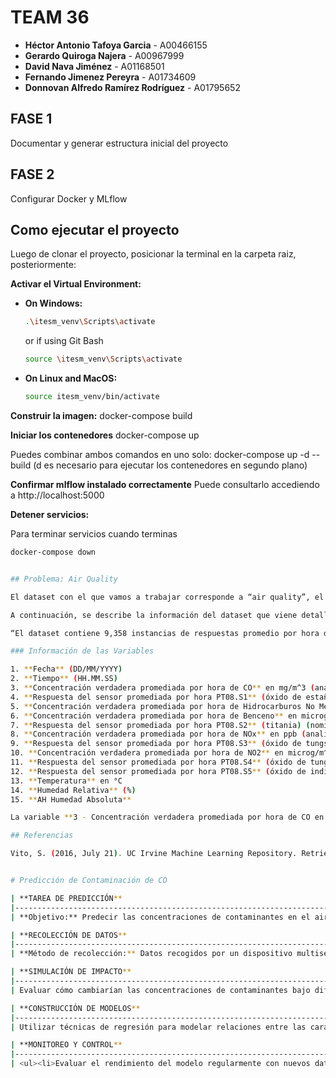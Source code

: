 # TEAM 36

- **Héctor Antonio Tafoya Garcia** - A00466155
- **Gerardo Quiroga Najera** - A00967999
- **David Nava Jiménez** - A01168501
- **Fernando Jimenez Pereyra** - A01734609
- **Donnovan Alfredo Ramírez Rodríguez** - A01795652

## FASE 1
Documentar y generar estructura inicial del proyecto

## FASE 2
Configurar Docker y MLflow


## Como ejecutar el proyecto
Luego de clonar el proyecto, posicionar la terminal en la carpeta raiz, posteriormente:

**Activar el Virtual Environment:**

   - **On Windows:**

     ```bash
     .\itesm_venv\Scripts\activate
     ```

     or if using Git Bash

     ```bash
     source \itesm_venv\Scripts\activate
     ```

   - **On Linux and MacOS:**

     ```bash
     source itesm_venv/bin/activate


**Construir la imagen:**
docker-compose build

**Iniciar los contenedores**
docker-compose up

Puedes combinar ambos comandos en uno solo:
docker-compose up -d --build
(d es necesario para ejecutar los contenedores en segundo plano)

**Confirmar mlflow instalado correctamente**
Puede consultarlo accediendo a http://localhost:5000

**Detener servicios:**

Para terminar servicios cuando terminas

```bash
docker-compose down


## Problema: Air Quality

El dataset con el que vamos a trabajar corresponde a “air quality”, el cual es un dataset multivariable con el que se pueden aplicar técnicas de series de tiempo. El objetivo es obtener por medio de regresión la predicción de la variable objetivo. Cuenta con 9,358 instancias u observaciones y 15 variables distintas.

A continuación, se describe la información del dataset que viene detallado en (Vito, 2016):

“El dataset contiene 9,358 instancias de respuestas promedio por hora de una matriz de 5 sensores químicos de óxido metálico integrados en un dispositivo multisensor de calidad del aire. El dispositivo se ubicó en el campo en una zona significativamente contaminada, a nivel de la carretera, dentro de una ciudad italiana. Los datos se registraron desde marzo de 2004 hasta febrero de 2005 (un año), representando las grabaciones más largas disponibles gratuitamente de las respuestas de dispositivos de sensores químicos de calidad del aire desplegados en el campo. Las concentraciones promediadas por hora de referencia para CO, Hidrocarburos No Metánicos, Benceno, Óxidos Totales de Nitrógeno (NOx) y Dióxido de Nitrógeno (NO2) fueron proporcionadas por un analizador certificado de referencia co-ubicado. Los valores faltantes están etiquetados con el valor -200.”

### Información de las Variables

1. **Fecha** (DD/MM/YYYY)
2. **Tiempo** (HH.MM.SS)
3. **Concentración verdadera promediada por hora de CO** en mg/m^3 (analizador de referencia)
4. **Respuesta del sensor promediada por hora PT08.S1** (óxido de estaño) (nominalmente dirigido a CO)
5. **Concentración verdadera promediada por hora de Hidrocarburos No Metánicos** en microg/m^3 (analizador de referencia)
6. **Concentración verdadera promediada por hora de Benceno** en microg/m^3 (analizador de referencia)
7. **Respuesta del sensor promediada por hora PT08.S2** (titania) (nominalmente dirigido a NMHC)
8. **Concentración verdadera promediada por hora de NOx** en ppb (analizador de referencia)
9. **Respuesta del sensor promediada por hora PT08.S3** (óxido de tungsteno) (nominalmente dirigido a NOx)
10. **Concentración verdadera promediada por hora de NO2** en microg/m^3 (analizador de referencia)
11. **Respuesta del sensor promediada por hora PT08.S4** (óxido de tungsteno) (nominalmente dirigido a NO2)
12. **Respuesta del sensor promediada por hora PT08.S5** (óxido de indio) (nominalmente dirigido a O3)
13. **Temperatura** en °C
14. **Humedad Relativa** (%)
15. **AH Humedad Absoluta**

La variable **3 - Concentración verdadera promediada por hora de CO en mg/m^3** (analizador de referencia) será la variable que se va a predecir en el modelo.

## Referencias

Vito, S. (2016, July 21). UC Irvine Machine Learning Repository. Retrieved September 30, 2024, from UC Irvine Machine Learning Repository - Air Quality: [https://archive.ics.uci.edu/dataset/387/air+quality](https://archive.ics.uci.edu/dataset/387/air+quality)


# Predicción de Contaminación de CO

| **TAREA DE PREDICCIÓN**                                                                                             | **DECISIONES**                                                                                                                                       | **PROPUESTA DE VALOR**                                                                                                                              |
|---------------------------------------------------------------------------------------------------------------------|-----------------------------------------------------------------------------------------------------------------------------------------------------|----------------------------------------------------------------------------------------------------------------------------------------------------|
| **Objetivo:** Predecir las concentraciones de contaminantes en el aire CO (en mg/m³) utilizando técnicas de regresión a partir de datos de sensores químicos y variables ambientales. | Decisiones basadas en predicciones: <ul><li>Implementar políticas de control de la contaminación.</li><li>Mejorar la planificación urbana y del tráfico en áreas contaminadas.</li><li>Informar a la población sobre los niveles de calidad de aire, actividades recomendadas y riesgos asociados.</li></ul> | <ul><li>Proporcionar información precisa sobre la calidad del aire con un enfoque en el CO.</li><li>Contribuir a la salud pública al reducir la exposición de contaminantes.</li><li>Facilitar la investigación sobre el impacto de la contaminación en la salud, medio ambiente y planeación urbana.</li></ul> |

| **RECOLECCIÓN DE DATOS**                                                                                                                                                                                                                   | **FUENTE DE DATOS**                                                                                                                                                                                                                  |
|--------------------------------------------------------------------------------------------------------------------------------------------------------------------------------------------------------------------------------------------|-------------------------------------------------------------------------------------------------------------------------------------------------------------------------------------------------------------------------------------|
| **Método de recolección:** Datos recogidos por un dispositivo multisensor de diferentes compuestos químicos, ubicado en ciudad contaminada de Italia, a nivel de la carretera.<br>**Periodo de recolección:** Desde marzo de 2024 hasta febrero de 2005. | <ul><li>Matriz de 5 sensores químicos integrados en un dispositivo.</li><li>Datos de referencia proporcionados por un analizador certificado co-ubicado.</li><li>9,358 instancias promedio de mediciones por hora.</li></ul> |

| **SIMULACIÓN DE IMPACTO**                                                                                                                                                            | **REALIZACIÓN DE PREDICCIONES**                                                                                     |
|--------------------------------------------------------------------------------------------------------------------------------------------------------------------------------------|---------------------------------------------------------------------------------------------------------------------|
| Evaluar cómo cambiarían las concentraciones de contaminantes bajo diferentes escenarios de tráfico y producción industrial, o incluso durante eventos esporádicos como incendios.<br>Proyecciones sobre la mejora de la calidad del aire con la implementación de políticas de mitigación. | Aplicar el modelo entrenado a nuevos datos de calidad del aire para estimar las concentraciones futuras de CO.<br>Probar en otras localidades y comparar resultados. |

| **CONSTRUCCIÓN DE MODELOS**                                                                                      | **CARACTERÍSTICAS**                                                                                                                                                                                                                                                                                                                                                                                   |
|------------------------------------------------------------------------------------------------------------------|--------------------------------------------------------------------------------------------------------------------------------------------------------------------------------------------------------------------------------------------------------------------------------------------------------------------------------------------------------------------------------------------------------|
| Utilizar técnicas de regresión para modelar relaciones entre las características y la concentración de CO. | <ul><li>**Variable objetivo:** Concentraciones verdadera promediadas de CO</li><li>**Respuestas de sensores:** CO, Hidrocarburos no metálicos, benceno, NOx, NO2.</li><li>**Fecha:** Tendencias estacionales, día de la semana o mes.</li><li>**Tiempo:** Mañana, tarde o noche u hora específica.</li><li>Temperatura</li><li>Humedad Relativa</li><li>Humedad Absoluta</li></ul> |

| **MONITOREO Y CONTROL**                                                                                                       |
|-------------------------------------------------------------------------------------------------------------------------------|
| <ul><li>Evaluar el rendimiento del modelo regularmente con nuevos datos.</li><li>Ajustar el modelo según sea necesario para mantener su precisión y relevancia.</li></ul> |